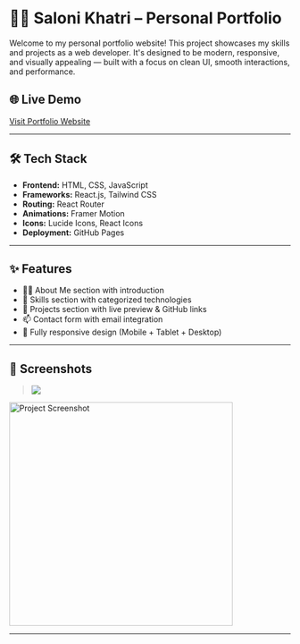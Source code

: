 # 👩‍💻 Saloni Khatri – Personal Portfolio

Welcome to my personal portfolio website! This project showcases my skills and projects as a web developer. It's designed to be modern, responsive, and visually appealing — built with a focus on clean UI, smooth interactions, and performance.

## 🌐 Live Demo

[Visit Portfolio Website](https://your-portfolio-link.com)

---

## 🛠️ Tech Stack

- **Frontend:** HTML, CSS, JavaScript
- **Frameworks:** React.js, Tailwind CSS
- **Routing:** React Router
- **Animations:** Framer Motion
- **Icons:** Lucide Icons, React Icons
- **Deployment:** GitHub Pages

---

## ✨ Features

- 🧑‍💼 About Me section with introduction
- 🧰 Skills section with categorized technologies
- 📂 Projects section with live preview & GitHub links
- 📫 Contact form with email integration
- 📱 Fully responsive design (Mobile + Tablet + Desktop)

---

## 📸 Screenshots

> ![](Ss.png)

<img src="my-portfolio\src\assets\Ss.png" width="400" alt="Project Screenshot" />

---

